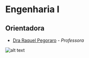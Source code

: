 # Engenharia I

## Orientadora  ##
- [Dra Raquel Pegoraro](https://github.com/raquelpegoraro) - *Professora*


![alt text](https://github.com/mazarafa/weekend-w/blob/master/Engenheria%20I/Etapa1/modelagem-astah.png)
